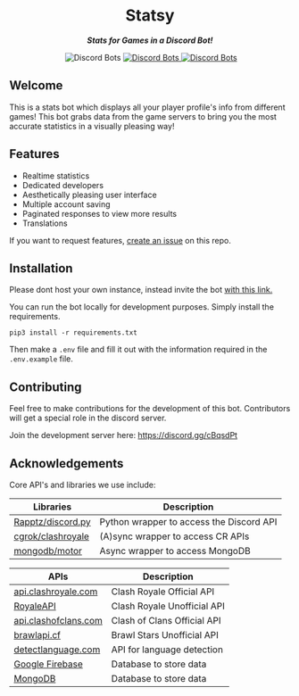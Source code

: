 
<div align="center">
        <h1>Statsy</h1>
        <p><i><b>Stats for Games in a Discord Bot!</b></i></p>
<p>
    <a href="https://discord.gg/cBqsdPt"><img src="https://discordapp.com/api/guilds/444482551139008522/widget.png?style=shield" alt="" /></a>
    <img src="https://discordbots.org/api/widget/lib/347006499677143041.svg?noavatar=true&rightcolor=7289DA" alt="Discord Bots" />
    </a>
    <a href="https://discordbots.org/bot/statsy">
    <img src="https://discordbots.org/api/widget/servers/347006499677143041.svg?noavatar=true&rightcolor=7289DA" alt="Discord Bots" />
    </a>
    <a href="https://discordbots.org/bot/statsy">
    <img src="https://discordbots.org/api/widget/status/347006499677143041.svg?noavatar=true" alt="Discord Bots" />
    </a>
</p>
</div> 

## Welcome
This is a stats bot which displays all your player profile's info from different games! This bot grabs data from the game servers to bring you the most accurate statistics in a visually pleasing way! 

## Features

- Realtime statistics
- Dedicated developers
- Aesthetically pleasing user interface
- Multiple account saving
- Paginated responses to view more results
- Translations

If you want to request features, [create an issue](https://github.com/fourjr/statsy/issues) on this repo.

## Installation

Please dont host your own instance, instead invite the bot [with this link.](https://discordapp.com/oauth2/authorize?client_id=347006499677143041&scope=bot&permissions=314432)

You can run the bot locally for development purposes. Simply install the requirements.

```
pip3 install -r requirements.txt
```
Then make a `.env` file and fill it out with the information required in the `.env.example` file.


## Contributing

Feel free to make contributions for the development of this bot. Contributors will get a special role in the discord server.

Join the development server here: https://discord.gg/cBqsdPt

## Acknowledgements
 
Core API's and libraries we use include:

| Libraries                                                   | Description                               |
| ----------------------------------------------------------- | ----------------------------------------- |
| [Rapptz/discord.py](https://github.com/Rapptz/discord.py)   | Python wrapper to access the Discord API  |
| [cgrok/clashroyale](https://github.com/cgrok/clashroyale)   | (A)sync wrapper to access CR APIs         |
| [mongodb/motor](https://github.com/mongodb/motor)           | Async wrapper to access MongoDB           |

| APIs                                                 | Description                 |
| ---------------------------------------------------- |---------------------------- |
| [api.clashroyale.com](https://api.clashroyale.com)   | Clash Royale Official API   |
| [RoyaleAPI](https://royaleapi.com/)                  | Clash Royale Unofficial API |
| [api.clashofclans.com](https://api.clashofclans.com) | Clash of Clans Official API |
| [brawlapi.cf](https://brawlapi.cf)                   | Brawl Stars Unofficial API  |
| [detectlanguage.com](https://detectlanguage.com/)    | API for language detection  |
| [Google Firebase](https://firebase.google.com/)      | Database to store data      |
| [MongoDB](https://www.mongodb.com/)                  | Database to store data      |